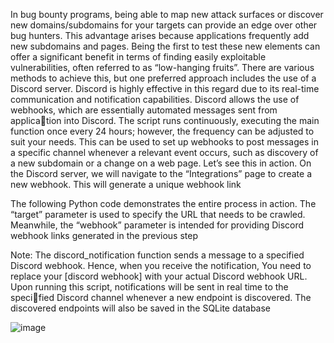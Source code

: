 In bug bounty programs, being able to map new attack surfaces or discover 
new domains/subdomains for your targets can provide an edge over other 
bug hunters. This advantage arises because applications frequently add new 
subdomains and pages. Being the first to test these new elements can offer a 
significant benefit in terms of finding easily exploitable vulnerabilities, often 
referred to as “low-hanging fruits”.
There are various methods to achieve this, but one preferred approach 
includes the use of a Discord server. Discord is highly effective in this regard due 
to its real-time communication and notification capabilities. Discord allows the 
use of webhooks, which are essentially automated messages sent from application into Discord. The script runs continuously, executing the main function 
once every 24 hours; however, the frequency can be adjusted to suit your needs.
This can be used to set up webhooks to post messages in a specific channel 
whenever a relevant event occurs, such as discovery of a new subdomain or 
a change on a web page.
Let’s see this in action. On the Discord server, we will navigate to the 
“Integrations” page to create a new webhook. This will generate a unique 
webhook link

The following Python code demonstrates the entire process in action. The 
“target” parameter is used to specify the URL that needs to be crawled. 
Meanwhile, the “webhook” parameter is intended for providing Discord 
webhook links generated in the previous step

Note: The discord_notification function sends a message to a specified 
Discord webhook. Hence, when you receive the notification, You need to 
replace your [discord webhook] with your actual Discord webhook URL.
Upon running this script, notifications will be sent in real time to the specified Discord channel whenever a new endpoint is discovered. The discovered 
endpoints will also be saved in the SQLite database

![image](https://github.com/user-attachments/assets/d667c344-d85e-4839-9e3d-1d1b3cf6c105)
